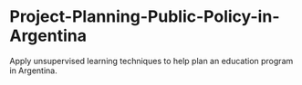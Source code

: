 # Project-Planning-Public-Policy-in-Argentina
Apply unsupervised learning techniques to help plan an education program in Argentina.
